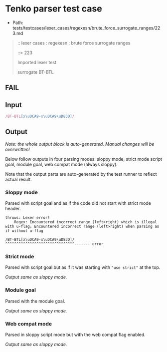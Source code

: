 # Tenko parser test case

- Path: tests/testcases/lexer_cases/regexesn/brute_force_surrogate_ranges/223.md

> :: lexer cases : regexesn : brute force surrogate ranges
>
> ::> 223
>
> Imported lexer test
>
> surrogate BT-BTL

## FAIL

## Input

`````js
/BT-BTL[x\uDCA9-x\uDCA9\uD83D]/
`````

## Output

_Note: the whole output block is auto-generated. Manual changes will be overwritten!_

Below follow outputs in four parsing modes: sloppy mode, strict mode script goal, module goal, web compat mode (always sloppy).

Note that the output parts are auto-generated by the test runner to reflect actual result.

### Sloppy mode

Parsed with script goal and as if the code did not start with strict mode header.

`````
throws: Lexer error!
    Regex: Encountered incorrect range (left>right) which is illegal with u-flag; Encountered incorrect range (left>right) when parsing as if without u-flag

/BT-BTL[x\uDCA9-x\uDCA9\uD83D]/
^^^^^^^^^^^^^^^^^^^^^^^^^^^^^^^------- error
`````

### Strict mode

Parsed with script goal but as if it was starting with `"use strict"` at the top.

_Output same as sloppy mode._

### Module goal

Parsed with the module goal.

_Output same as sloppy mode._

### Web compat mode

Parsed in sloppy script mode but with the web compat flag enabled.

_Output same as sloppy mode._
